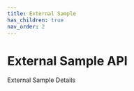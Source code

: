 ```yaml
---
title: External Sample
has_children: true
nav_order: 2
---
```


# External Sample API 

External Sample Details 

